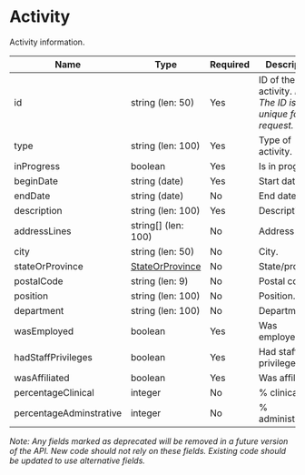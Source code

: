 # Activity

Activity information.

| Name | Type | Required | Description |
| - | - | - | - |
| id | string (len: 50) | Yes | ID of the activity. *Note: The ID is only unique for this request.* |
| type | string (len: 100) | Yes | Type of activity. |
| inProgress | boolean | Yes | Is in progress? |
| beginDate | string (date) | Yes | Start date. |
| endDate | string (date) | No | End date. |
| description | string (len: 100) | Yes | Description. |
| addressLines | string[] (len: 100) | No | Address lines. |
| city | string (len: 50) | No | City. |
| stateOrProvince | [StateOrProvince](../state-or-province.md) | No | State/province. |
| postalCode | string (len: 9) | No | Postal code. |
| position | string (len: 100) | No | Position. |
| department | string (len: 100) | No | Department. |
| wasEmployed | boolean | Yes | Was employee? |
| hadStaffPrivileges | boolean | Yes | Had staff privileges? |
| wasAffiliated | boolean | Yes | Was affiliated? |
| percentageClinical | integer | No | % clinical. |
| percentageAdminstrative | integer | No | % administrative. |

*Note: Any fields marked as deprecated will be removed in a future version of the API. New code should not rely on these fields. Existing code should be updated to use alternative fields.*
